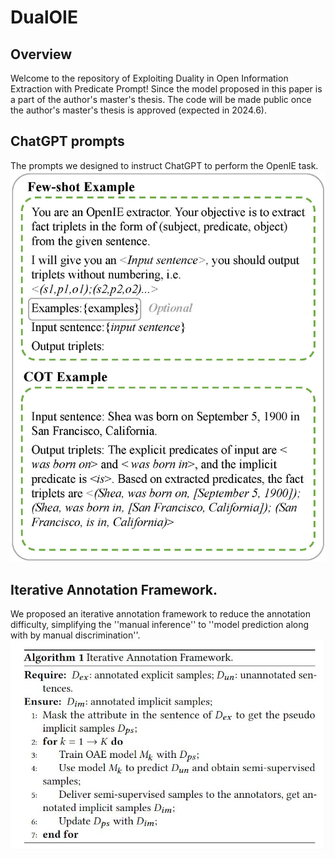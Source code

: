 # DualOIE

## Overview

Welcome to the repository of Exploiting Duality in Open Information Extraction with Predicate Prompt! Since the model proposed in this paper is a part of the author's master's thesis. The code will be made public once the author's master's thesis is approved (expected in 2024.6).

## ChatGPT prompts
The prompts we designed to instruct ChatGPT to perform the OpenIE task.
![avatar](/figs/gpt_prompt3.jpg)

## Iterative Annotation Framework.
We proposed an iterative annotation framework to reduce the annotation difficulty, simplifying the ''manual inference'' to ''model prediction along with by manual discrimination''.
![avatar](/figs/algorithm.jpg)